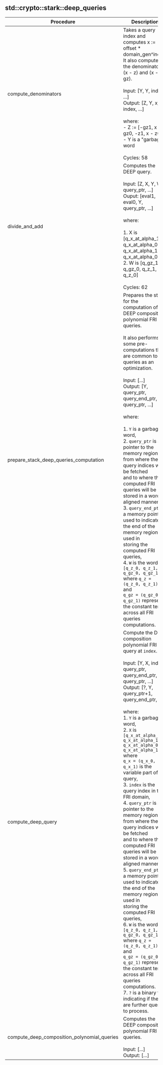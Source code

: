 
## std::crypto::stark::deep_queries
| Procedure | Description |
| ----------- | ------------- |
| compute_denominators | Takes a query index and computes x := offset * domain_gen^index. It also computes the denominators<br />(x - z) and (x - gz).<br /><br />Input: [Y, Y, index, ...]<br />Output: [Z, Y, x, index, ...]<br /><br />where:<br />- Z := [-gz1, x -gz0, -z1, x - z0]<br />- Y is a "garbage" word<br /><br />Cycles: 58<br /> |
| divide_and_add | Computes the DEEP query.<br /><br />Input: [Z, X, Y, W, query_ptr, ...]<br />Ouput: [eval1, eval0, Y, query_ptr, ...]<br /><br />where:<br /><br />1. X is [q_x_at_alpha_1, q_x_at_alpha_0, q_x_at_alpha_1, q_x_at_alpha_0]<br />2. W is [q_gz_1, q_gz_0, q_z_1, q_z_0]<br /><br />Cycles: 62<br /> |
| prepare_stack_deep_queries_computation | Prepares the stack for the computation of the DEEP composition polynomial FRI queries.<br /><br />It also performs some pre-computations that are common to all queries as an optimization.<br /><br />Input: [...]<br />Output: [Y, query_ptr, query_end_ptr, W, query_ptr, ...]<br /><br />where:<br /><br />1. `Y` is a garbage word,<br />2. `query_ptr` is a pointer to the memory region from where the query indices will be fetched<br />and to where the computed FRI queries will be stored in a word-aligned manner,<br />3. `query_end_ptr` is a memory pointer used to indicate the end of the memory region used in<br />storing the computed FRI queries,<br />4. `W` is the word `[q_z_0, q_z_1, q_gz_0, q_gz_1]` where `q_z = (q_z_0, q_z_1)` and<br />`q_gz = (q_gz_0, q_gz_1)` represent the constant terms across all FRI queries computations.<br /> |
| compute_deep_query | Compute the DEEP composition polynomial FRI query at `index`.<br /><br />Input: [Y, X, index, query_ptr, query_end_ptr, W, query_ptr, ...]<br />Output: [?, Y, query_ptr+1, query_end_ptr, ...]<br /><br />where:<br />1. `Y` is a garbage word,<br />2. `X` is `[q_x_at_alpha_0, q_x_at_alpha_1, q_x_at_alpha_0, q_x_at_alpha_1]` where<br />`q_x = (q_x_0, q_x_1)` is the variable part of the query,<br />3. `index` is the query index in the FRI domain,<br />4. `query_ptr` is a pointer to the memory region from where the query indices will be fetched<br />and to where the computed FRI queries will be stored in a word-aligned manner,<br />5. `query_end_ptr` is a memory pointer used to indicate the end of the memory region used in<br />storing the computed FRI queries,<br />6. `W` is the word `[q_z_0, q_z_1, q_gz_0, q_gz_1]` where `q_z = (q_z_0, q_z_1)` and<br />`q_gz = (q_gz_0, q_gz_1)` represent the constant terms across all FRI queries computations.<br />7. `?` is a binary flag indicating if there are further queries to process.<br /> |
| compute_deep_composition_polynomial_queries | Computes the DEEP composition polynomial FRI queries.<br /><br />Input: [...]<br />Output: [...]<br /> |
